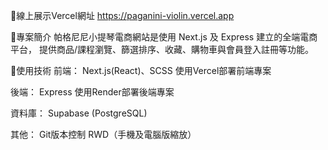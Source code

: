 🔹線上展示Vercel網址
https://paganini-violin.vercel.app

🔹專案簡介
帕格尼尼小提琴電商網站是使用 Next.js 及 Express 建立的全端電商平台，
提供商品/課程瀏覽、篩選排序、收藏、購物車與會員登入註冊等功能。

🔹使用技術
前端：
Next.js(React)、SCSS
使用Vercel部署前端專案

後端：
Express
使用Render部署後端專案

資料庫：
Supabase (PostgreSQL)

其他：
Git版本控制
RWD（手機及電腦版縮放）

